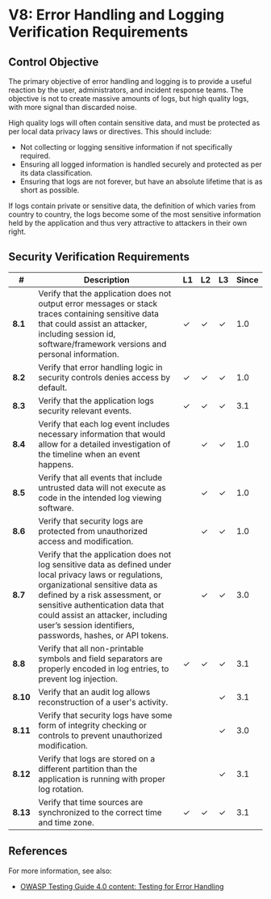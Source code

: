 # V8: Error Handling and Logging Verification Requirements

## Control Objective

The primary objective of error handling and logging is to provide a useful reaction by the user, administrators, and incident response teams. The objective is not to create massive amounts of logs, but high quality logs, with more signal than discarded noise.

High quality logs will often contain sensitive data, and must be protected as per local data privacy laws or directives. This should include:

* Not collecting or logging sensitive information if not specifically required.
* Ensuring all logged information is handled securely and protected as per its data classification.
* Ensuring that logs are not forever, but have an absolute lifetime that is as short as possible.

If logs contain private or sensitive data, the definition of which varies from country to country, the logs become some of the most sensitive information held by the application and thus very attractive to attackers in their own right.


## Security Verification Requirements

| # | Description | L1 | L2 | L3 | Since |
| --- | --- | --- | --- | -- | -- |
| **8.1** | Verify that the application does not output error messages or stack traces containing sensitive data that could assist an attacker, including session id, software/framework versions and personal information. | ✓ | ✓ | ✓ | 1.0 |
| **8.2** | Verify that error handling logic in security controls denies access by default. | ✓ | ✓ | ✓ | 1.0 |
| **8.3** | Verify that the application logs security relevant events. | ✓ | ✓ | ✓ | 3.1 |
| **8.4** | Verify that each log event includes necessary information that would allow for a detailed investigation of the timeline when an event happens. |  | ✓ | ✓ | 1.0 |
| **8.5** | Verify that all events that include untrusted data will not execute as code in the intended log viewing software. |  | ✓ | ✓ | 1.0 |
| **8.6** | Verify that security logs are protected from unauthorized access and modification. |  | ✓ | ✓ | 1.0 |
| **8.7** | Verify that the application does not log sensitive data as defined under local privacy laws or regulations, organizational sensitive data as defined by a risk assessment, or sensitive authentication data that could assist an attacker, including user’s session identifiers, passwords, hashes, or API tokens. |  | ✓ | ✓ | 3.0 |
| **8.8** | Verify that all non-printable symbols and field separators are properly encoded in log entries, to prevent log injection. | ✓ | ✓ | ✓ | 3.1 |
| **8.10** | Verify that an audit log allows reconstruction of a user's activity. |  |  | ✓ | 3.1 |
| **8.11** | Verify that security logs have some form of integrity checking or controls to prevent unauthorized modification. |  |  | ✓ | 3.0 |
| **8.12** | Verify that logs are stored on a different partition than the application is running with proper log rotation. |  |  | ✓ | 3.1 |
| **8.13** | Verify that time sources are synchronized to the correct time and time zone. | ✓ | ✓ | ✓ | 3.1 |


## References

For more information, see also:

* [OWASP Testing Guide 4.0 content: Testing for Error Handling](https://www.owasp.org/index.php/Testing_for_Error_Handling)
